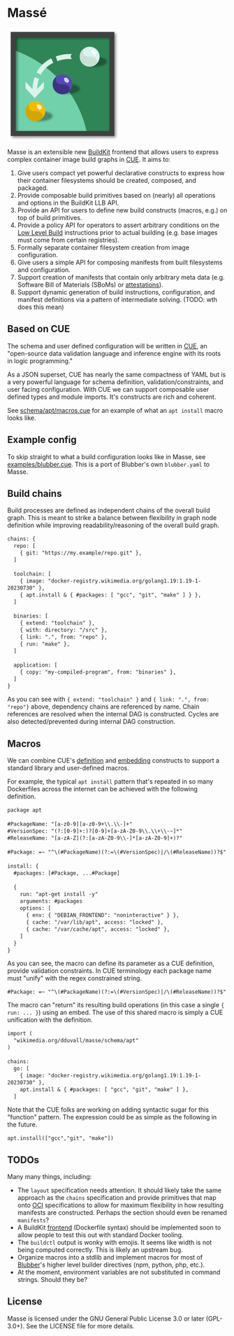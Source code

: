 # Massé

![masse logo](./assets/masse-256.png)

Masse is an extensible new [BuildKit][buildkit] frontend that allows users to
express complex container image build graphs in [CUE][cue]. It aims to:

 1. Give users compact yet powerful declarative constructs to express how
    their container filesystems should be created, composed, and packaged.
 2. Provide composable build primitives based on (nearly) all operations
    and options in the BuildKit LLB API.
 3. Provide an API for users to define new build constructs (macros, e.g.) on
    top of build primitives.
 4. Provide a policy API for operators to assert arbitrary conditions on the
    [Low Level Build][llb] instructions prior to actual building (e.g. base
    images must come from certain registries).
 5. Formally separate container filesystem creation from image configuration.
 6. Give users a simple API for composing manifests from built filesystems and
    configuration.
 7. Support creation of manifests that contain only arbitrary meta data (e.g.
    Software Bill of Materials (SBoMs) or [attestations][in-toto-spec]).
 8. Support dynamic generation of build instructions, configuration, and
    manifest definitions via a pattern of intermediate solving. (TODO: wth
    does this mean)

## Based on CUE

The schema and user defined configuration will be written in [CUE][cue], an
"open-source data validation language and inference engine with its roots in
logic programming."

As a JSON superset, CUE has nearly the same compactness of YAML but is a very
powerful language for schema definition, validation/constraints, and user
facing configuration. With CUE we can support composable user defined types
and module imports. It's constructs are rich and coherent.

See [schema/apt/macros.cue](./schema/apt/macros.cue) for an example of what an
`apt install` macro looks like.

## Example config

To skip straight to what a build configuration looks like in Masse, see
[examples/blubber.cue](./examples/blubber.cue). This is a port of Blubber's
own `blubber.yaml` to Masse.

## Build chains

Build processes are defined as independent chains of the overall build graph.
This is meant to strike a balance between flexibility in graph node definition
while improving readability/reasoning of the overall build graph.

```cue
chains: {
  repo: [
    { git: "https://my.example/repo.git" },
  ]

  toolchain: [
    { image: "docker-registry.wikimedia.org/golang1.19:1.19-1-20230730" },
    { apt.install & { #packages: [ "gcc", "git", "make" ] } },
  ]

  binaries: [
    { extend: "toolchain" },
    { with: directory: "/src" },
    { link: ".", from: "repo" },
    { run: "make" },
  ]

  application: [
    { copy: "my-compiled-program", from: "binaries" },
  ]
}
```

As you can see with `{ extend: "toolchain" }` and `{ link: ".", from: "repo"}`
above, dependency chains are referenced by name. Chain references are resolved
when the internal DAG is constructed. Cycles are also detected/prevented
during internal DAG construction.

## Macros

We can combine CUE's [definition][cuedefs] and [embedding][cueembeds]
constructs to support a standard library and user-defined macros.

For example, the typical `apt install` pattern that's repeated in so many
Dockerfiles across the internet can be achieved with the following definition.

```cue
package apt

#PackageName: "[a-z0-9][a-z0-9+\\.\\-]+"
#VersionSpec: "(?:[0-9]+:)?[0-9]+[a-zA-Z0-9\\.\\+\\-~]*"
#ReleaseName: "[a-zA-Z](?:[a-zA-Z0-9\\-]*[a-zA-Z0-9]+)?"

#Package: =~ "^\(#PackageName)(?:=\(#VersionSpec)|/\(#ReleaseName))?$"

install: {
  #packages: [#Package, ...#Package]

  {
    run: "apt-get install -y"
    arguments: #packages
    options: [
      { env: { "DEBIAN_FRONTEND": "noninteractive" } },
      { cache: "/var/lib/apt", access: "locked" },
      { cache: "/var/cache/apt", access: "locked" },
    ]
  }
}
```

As you can see, the macro can define its parameter as a CUE definition,
provide validation constraints. In CUE terminology each package name must
"unify" with the regex constrained string.

```cue
#Package: =~ "^\(#PackageName)(?:=\(#VersionSpec)|/\(#ReleaseName))?$"
```

The macro can "return" its resulting build operations (in this case a single
`{ run: ... }`) using an embed. The use of this shared macro is simply a CUE
unification with the definition.

```cue
import (
  "wikimedia.org/dduvall/masse/schema/apt"
)

chains:
  go: [
    { image: "docker-registry.wikimedia.org/golang1.19:1.19-1-20230730" },
    apt.install & { #packages: [ "gcc", "git", "make" ] },
  ]
```

Note that the CUE folks are working on adding syntactic sugar for this
"function" pattern. The expression could be as simple as the following in the
future.

```
apt.install(["gcc","git", "make"])
```

## TODOs

Many many things, including:

 * The `layout` specification needs attention. It should likely take the same
   approach as the `chains` specification and provide primitives that map onto
   [OCI][oci] specifications to allow for maximum flexibility in how resulting
   manifests are constructed. Perhaps the section should even be renamed
   `manifests`?
 * A BuildKit [frontend][frontend] (Dockerfile syntax) should be implemented
   soon to allow people to test this out with standard Docker tooling.
 * The `buildctl` output is wonky with emojis. It seems like width is not
   being computed correctly. This is likely an upstream bug.
 * Organize macros into a stdlib and implement macros for most of
   [Blubber][blubber]'s higher level builder directives (npm, python, php,
   etc.).
 * At the moment, environment variables are not substituted in command
   strings. Should they be?

## License

Masse is licensed under the GNU General Public License 3.0 or later
(GPL-3.0+). See the LICENSE file for more details.

[buildkit]: https://docs.docker.com/build/buildkit/
[llb]: https://docs.docker.com/build/buildkit/#llb
[in-toto-spec]: https://github.com/in-toto/docs/blob/master/in-toto-spec.md
[cue]: https://cuelang.org
[cuedefs]: https://cuelang.org/docs/references/spec/#definitions-and-hidden-fields
[cueembeds]: https://cuelang.org/docs/references/spec/#embedding
[oci]: https://github.com/opencontainers/image-spec
[frontend]: https://docs.docker.com/build/dockerfile/frontend/
[blubber]: https://gitlab.wikimedia.org/repos/releng/blubber
